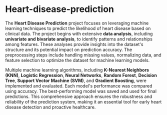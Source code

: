 # Heart-disease-prediction

The **Heart Disease Prediction** project focuses on leveraging machine learning techniques to predict the likelihood of heart disease based on clinical data. The project begins with extensive **data analysis**, including **univariate and bivariate analysis**, to identify patterns and relationships among features. These analyses provide insights into the dataset's structure and its potential impact on prediction accuracy. The preprocessing steps include handling missing values, normalizing data, and feature selection to optimize the dataset for machine learning models.

Multiple machine learning algorithms, including **K-Nearest Neighbors (KNN)**, **Logistic Regression**, **Neural Networks**, **Random Forest**, **Decision Tree**, **Support Vector Machine (SVM)**, and **Gradient Boosting**, were implemented and evaluated. Each model's performance was compared using accuracy. The best-performing model was saved and used for final predictions. This comprehensive approach ensures the robustness and reliability of the prediction system, making it an essential tool for early heart disease detection and proactive healthcare.
